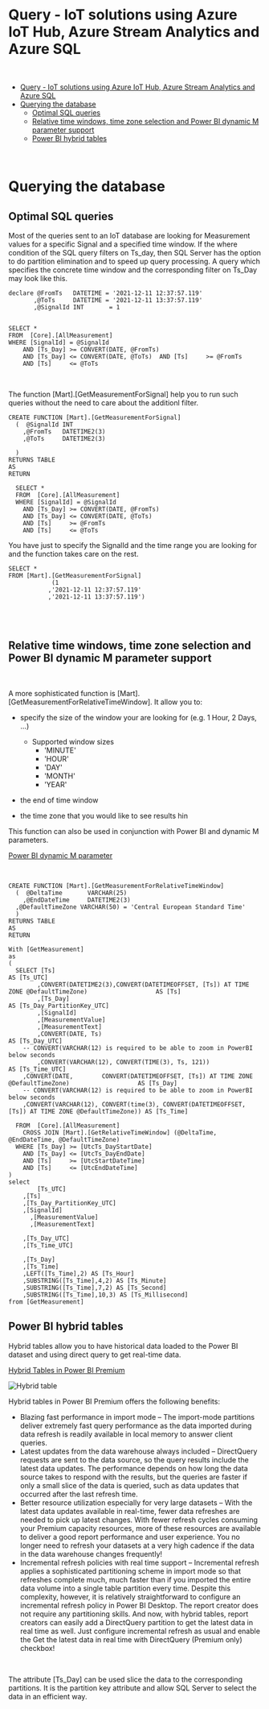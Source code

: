 Query - IoT solutions using Azure IoT Hub, Azure Stream Analytics and Azure SQL
=======================================================================
<br/>


- [Query - IoT solutions using Azure IoT Hub, Azure Stream Analytics and Azure SQL](#query---iot-solutions-using-azure-iot-hub-azure-stream-analytics-and-azure-sql)
- [Querying the database](#querying-the-database)
  - [Optimal SQL queries](#optimal-sql-queries)
  - [Relative time windows, time zone selection and Power BI dynamic M parameter support](#relative-time-windows-time-zone-selection-and-power-bi-dynamic-m-parameter-support)
  - [Power BI hybrid tables](#power-bi-hybrid-tables)


<br/>


# Querying the database # 

## Optimal SQL queries ##

Most of the queries sent to an IoT database are looking for Measurement values for a specific Signal and a specified time window. 
If the where condition of the SQL query filters on Ts_day, then SQL Server has the option to do partition elimination and to speed up query processing. 
A query which specifies the concrete time window and the corresponding filter on Ts_Day may look like this.

    declare @FromTs   DATETIME = '2021-12-11 12:37:57.119'
           ,@ToTs     DATETIME = '2021-12-11 13:37:57.119'
           ,@SignalId INT       = 1


    SELECT *
    FROM  [Core].[AllMeasurement]
    WHERE [SignalId] = @SignalId
        AND [Ts_Day] >= CONVERT(DATE, @FromTs) 
        AND [Ts_Day] <= CONVERT(DATE, @ToTs)  AND [Ts]     >= @FromTs
        AND [Ts]     <= @ToTs

<br/>

The function [Mart].[GetMeasurementForSignal] help you to run such queries without the need to care about the additionl filter.

    CREATE FUNCTION [Mart].[GetMeasurementForSignal] 
      (  @SignalId INT
        ,@FromTs   DATETIME2(3) 
        ,@ToTs     DATETIME2(3) 
        
      )
    RETURNS TABLE
    AS 
    RETURN 

      SELECT *
      FROM  [Core].[AllMeasurement]
      WHERE [SignalId] = @SignalId
        AND [Ts_Day] >= CONVERT(DATE, @FromTs) 
        AND [Ts_Day] <= CONVERT(DATE, @ToTs) 
        AND [Ts]     >= @FromTs
        AND [Ts]     <= @ToTs

You have just to specify the SignalId and the time range you are looking for and the function takes care on the rest.

    SELECT * 
    FROM [Mart].[GetMeasurementForSignal]   
                (1 
               ,'2021-12-11 12:37:57.119'
               ,'2021-12-11 13:37:57.119')

<br/>
<br/>

## Relative time windows, time zone selection and Power BI dynamic M parameter support ##

<br/>

A more sophisticated function is [Mart].[GetMeasurementForRelativeTimeWindow]. It allow you to: <br/>

* specify the size of the window your are looking for (e.g. 1 Hour, 2 Days, ...)
  * Supported window sizes
    * 'MINUTE'
    * 'HOUR'
    * 'DAY'
    * 'MONTH'
    * 'YEAR' 
 
* the end of time window
* the time zone that you would like to see results hin
  
This function can also be used in conjunction with Power BI and dynamic M parameters.

[Power BI dynamic M parameter](https://docs.microsoft.com/en-us/power-bi/connect-data/desktop-dynamic-m-query-parameters)

<br/>


    CREATE FUNCTION [Mart].[GetMeasurementForRelativeTimeWindow] 
      (  @DeltaTime       VARCHAR(25)
        ,@EndDateTime     DATETIME2(3) 
      ,@DefaultTimeZone VARCHAR(50) = 'Central European Standard Time' 
      )
    RETURNS TABLE
    AS 
    RETURN 

    With [GetMeasurement]
    as
    (
      SELECT [Ts]                                                                                                AS [Ts_UTC]
            ,CONVERT(DATETIME2(3),CONVERT(DATETIMEOFFSET, [Ts]) AT TIME ZONE @DefaultTimeZone)                   AS [Ts]
            ,[Ts_Day]                                                                                            AS [Ts_Day_PartitionKey_UTC]
            ,[SignalId]
            ,[MeasurementValue]
            ,[MeasurementText]
            ,CONVERT(DATE, Ts)                                                                                   AS [Ts_Day_UTC]
        -- CONVERT(VARCHAR(12) is required to be able to zoom in PowerBI below seconds
            ,CONVERT(VARCHAR(12), CONVERT(TIME(3), Ts, 121))                                                     AS [Ts_Time_UTC]
        ,CONVERT(DATE,        CONVERT(DATETIMEOFFSET, [Ts]) AT TIME ZONE @DefaultTimeZone)                   AS [Ts_Day]
        -- CONVERT(VARCHAR(12) is required to be able to zoom in PowerBI below seconds
        ,CONVERT(VARCHAR(12), CONVERT(time(3), CONVERT(DATETIMEOFFSET, [Ts]) AT TIME ZONE @DefaultTimeZone)) AS [Ts_Time]

      FROM  [Core].[AllMeasurement]
        CROSS JOIN [Mart].[GetRelativeTimeWindow] (@DeltaTime, @EndDateTime, @DefaultTimeZone)
      WHERE [Ts_Day] >= [UtcTs_DayStartDate] 
        AND [Ts_Day] <= [UtcTs_DayEndDate]
        AND [Ts]     >= [UtcStartDateTime]
        AND [Ts]     <= [UtcEndDateTime]
    )
    select 
            [Ts_UTC]
        ,[Ts]
        ,[Ts_Day_PartitionKey_UTC]
        ,[SignalId]
          ,[MeasurementValue]
          ,[MeasurementText]
        
        ,[Ts_Day_UTC]
        ,[Ts_Time_UTC]

        ,[Ts_Day]
        ,[Ts_Time]
        ,LEFT([Ts_Time],2) AS [Ts_Hour]
        ,SUBSTRING([Ts_Time],4,2) AS [Ts_Minute]
        ,SUBSTRING([Ts_Time],7,2) AS [Ts_Second]
        ,SUBSTRING([Ts_Time],10,3) AS [Ts_Millisecond]
    from [GetMeasurement]


## Power BI hybrid tables ##

Hybrid tables allow you to have historical data loaded to the Power BI dataset and using direct query to get real-time data. 

[Hybrid Tables in Power BI Premium](https://powerbi.microsoft.com/en-my/blog/announcing-public-preview-of-hybrid-tables-in-power-bi-premium/)

![Hybrid table](media/80_10_HybridTablesPowerBI.gif)

Hybrid tables in Power BI Premium offers the following benefits:

* Blazing fast performance in import mode – The import-mode partitions deliver extremely fast query performance as the data imported during data refresh is readily available in local memory to answer client queries.
* Latest updates from the data warehouse always included – DirectQuery requests are sent to the data source, so the query results include the latest data updates. The performance depends on how long the data source takes to respond with the results, but the queries are faster if only a small slice of the data is queried, such as data updates that occurred after the last refresh time.
* Better resource utilization especially for very large datasets – With the latest data updates available in real-time, fewer data refreshes are needed to pick up latest changes. With fewer refresh cycles consuming your Premium capacity resources, more of these resources are available to deliver a good report performance and user experience. You no longer need to refresh your datasets at a very high cadence if the data in the data warehouse changes frequently!
* Incremental refresh policies with real time support – Incremental refresh applies a sophisticated partitioning scheme in import mode so that refreshes complete much, much faster than if you imported the entire data volume into a single table partition every time. Despite this complexity, however, it is relatively straightforward to configure an incremental refresh policy in Power BI Desktop. The report creator does not require any partitioning skills. And now, with hybrid tables, report creators can easily add a DirectQuery partition to get the latest data in real time as well. Just configure incremental refresh as usual and enable the Get the latest data in real time with DirectQuery (Premium only) checkbox!

<br/>

The attribute [Ts_Day] can be used slice the data to the corresponding partitions. It is the partition key attribute and allow SQL Server to select the data in an efficient way.
